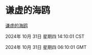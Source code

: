 # 谦虚的海鸥
[谦虚的海鸥](http://219.139.197.74:56308/qxdho/course/base/hotlink/index.php)

2024年 10月 31日 星期四 14:10:01 CST

2024年 10月 31日 星期四 06:10:01 GMT
